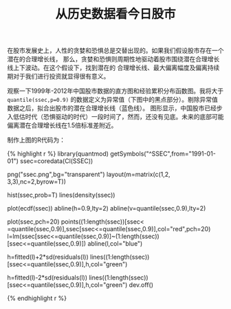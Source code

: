 ﻿---
layout: post
title: 从历史数据看今日股市
comments: true
categories:
- investment(R)
tags:
- 潜在合理增长线
- 投资
- 股市
---
  
在股市发展史上，人性的贪婪和恐惧总是交替出现的。如果我们假设股市存在一个潜在的合理增长线，
那么，贪婪和恐惧则周期性地驱动着股市围绕潜在合理增长线上下波动。在这个假设下，找到潜在的
合理增长线、最大偏离幅度及偏离持续期对于我们进行投资就显得很有意义。

观察一下1999年-2012年中国股市数据的直方图和经验累积分布函数图。我将大于`quantile(ssec,p=0.9)`
的数据定义为异常值（下图中的黑点部分）。剔除异常值数据之后，拟合出股市的潜在合理增长线（蓝色线）。
图形显示，中国股市已经步入低估时代（恐惧驱动的时代）一段时间了，然而，还没有见底。未来的底部可能
偏离潜在合理增长线在1.5倍标准差附近。

制作上图的R代码为：

{% highlight r %}
library(quantmod)
getSymbols("^SSEC",from="1991-01-01")
ssec=coredata(Cl(SSEC))

png("ssec.png",bg="transparent")
layout(m=matrix(c(1,2,
                  3,3),nc=2,byrow=T))

hist(ssec,prob=T)
lines(density(ssec))

plot(ecdf(ssec))
abline(h=0.9,lty=2)
abline(v=quantile(ssec,0.9),lty=2)

plot(ssec,pch=20)
points((1:length(ssec))[ssec< =quantile(ssec,0.9)],ssec[ssec<=quantile(ssec,0.9)],col="red",pch=20)
l=lm(ssec[ssec<=quantile(ssec,0.9)]~(1:length(ssec))[ssec<=quantile(ssec,0.9)])
abline(l,col="blue")

h=fitted(l)+2*sd(residuals(l))
lines((1:length(ssec))[ssec<=quantile(ssec,0.9)],h,col="green")

h=fitted(l)-2*sd(residuals(l))
lines((1:length(ssec))[ssec<=quantile(ssec,0.9)],h,col="green")
dev.off()

{% endhighlight r %}